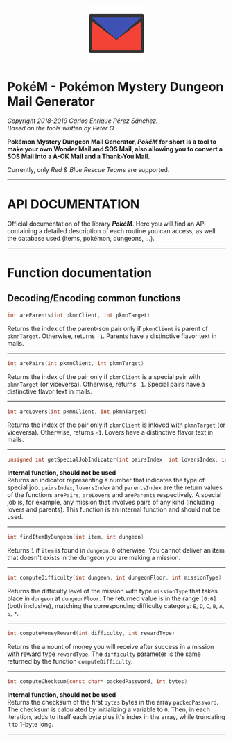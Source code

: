 <p align="center"><img src=res/images/png/pokem_128.png></p>  

# PokéM - Pokémon Mystery Dungeon Mail Generator

*Copyright 2018-2019 Carlos Enrique Pérez Sánchez.*  
*Based on the tools written by Peter O.*

**Pokémon Mystery Dungeon Mail Generator, *PokéM* for short is a tool to make your own Wonder Mail and SOS Mail, also allowing you to convert a SOS Mail into a A-OK Mail and a Thank-You Mail.**  

Currently, only *Red & Blue Rescue Teams* are supported.

-----------------------------------------------------------------------------------------------------------------------------------

# API DOCUMENTATION

Official documentation of the library ***PokéM***. Here you will find an API containing a detailed description of each routine you can access, as well the database used (items, pokémon, dungeons, ...).

-----------------------------------------------------------------------------------------------------------------------------------

# Function documentation

## Decoding/Encoding common functions


```c
int areParents(int pkmnClient, int pkmnTarget)
```
Returns the index of the parent-son pair only if `pkmnClient` is parent of `pkmnTarget`. Otherwise, returns `-1`. Parents have a distinctive flavor text in mails.  

----------  


```c
int arePairs(int pkmnClient, int pkmnTarget)
```
Returns the index of the pair only if `pkmnClient` is a special pair with `pkmnTarget` (or viceversa). Otherwise, returns `-1`. Special pairs have a distinctive flavor text in mails.  

----------  


```c
int areLovers(int pkmnClient, int pkmnTarget)
```
Returns the index of the pair only if `pkmnClient` is inloved with `pkmnTarget` (or viceversa). Otherwise, returns `-1`. Lovers have a distinctive flavor text in mails.  

----------  


```c
unsigned int getSpecialJobIndicator(int pairsIndex, int loversIndex, int parentsIndex)
```
**Internal function, should not be used**  
Returns an indicator representing a number that indicates the type of special job. `pairsIndex`, `loversIndex` and `parentsIndex` are the return values of the functions `arePairs`, `areLovers` and `areParents` respectively. A special job is, for example, any mission that involves pairs of any kind (including lovers and parents). This function is an internal function and should not be used.  

----------  


```c
int findItemByDungeon(int item, int dungeon)
```
Returns `1` if `item` is found in `dungeon`. `0` otherwise. You cannot deliver an item that doesn't exists in the dungeon you are making a mission.  

----------  


```c
int computeDifficulty(int dungeon, int dungeonFloor, int missionType)
```
Returns the difficulty level of the mission with type `missionType` that takes place in `dungeon` at `dungeonFloor`. The returned value is in the range `[0:6]` (both inclusive), matching the corresponding difficulty category: `E`, `D`, `C`, `B`, `A`, `S`, `*`.  

----------  


```c
int computeMoneyReward(int difficulty, int rewardType)
```
Returns the amount of money you will receive after success in a mission with reward type `rewardType`. The `difficulty` parameter is the same returned by the function `computeDifficulty`.  

----------  


```c
int computeChecksum(const char* packedPassword, int bytes)
```
**Internal function, should not be used**  
Returns the checksum of the first `bytes` bytes in the array `packedPassword`. The checksum is calculated by initializing a variable to `0`. Then, in each iteration, adds to itself each byte plus it's index in the array, while truncating it to 1-byte long.  

----------  